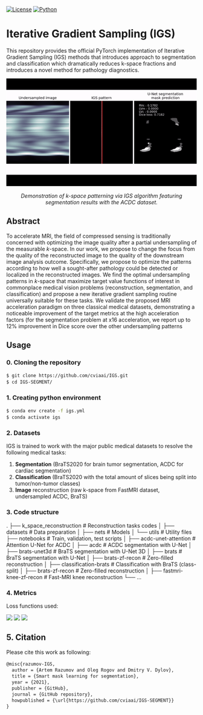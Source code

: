 [![License](https://img.shields.io/github/license/analysiscenter/pydens.svg)](https://www.apache.org/licenses/LICENSE-2.0)
[![Python](https://img.shields.io/badge/python-3.8-blue.svg)](https://python.org)

# Iterative Gradient Sampling (IGS)

This repository provides the official PyTorch implementation of Iterative Gradient Sampling (IGS) methods that introduces approach to segmentation and classification which dramatically reduces k-space fractions and introduces a novel method for pathology diagnostics.

<p align="center">
<img src="misc/igs_undersampling.gif" alt>

</p>
<p align="center">
<em>Demonstration of k-space patterning via IGS algorithm featuring segmentation results with the ACDC dataset.</em>
</p>


## Abstract
To accelerate MRI, the field of compressed sensing is traditionally concerned with optimizing the image quality after a partial undersampling of the measurable *k*-space. In our work, we propose to change the focus from the quality of the reconstructed image to the quality of the downstream image analysis outcome. 
Specifically, we propose to optimize the patterns according to how well a sought-after pathology could be detected or localized in the reconstructed images. 
We find the optimal undersampling patterns in *k*-space that maximize target value functions of interest in commonplace medical vision problems (reconstruction, segmentation, and classification) and propose a new iterative gradient sampling routine universally suitable for these tasks. 
We validate the proposed MRI acceleration paradigm on three classical medical datasets, demonstrating a noticeable improvement of the target metrics at the high acceleration factors (for the segmentation problem at x16 acceleration, we report up to 12% improvement in Dice score over the other undersampling patterns

## Usage

### 0. Cloning the repository

```bash
$ git clone https://github.com/cviaai/IGS.git
$ cd IGS-SEGMENT/
```

### 1. Creating python environment

```bash
$ conda env create -f igs.yml
$ conda activate igs
```

### 2. Datasets

IGS is trained to work with the major public medical datasets to resolve the following medical tasks:
1. **Segmentation** (BraTS2020 for brain tumor segmentation, ACDC for cardiac segmentation)
3. **Classification** (BraTS2020 with the total amount of slices being split into tumor/non-tumor classes)
4. **Image** reconstruction (raw k-space from FastMRI dataset, undersampled ACDC, BraTS)

### 3. Code structure

.
├── k_space_reconstruction    # Reconstruction tasks codes
│   ├── datasets              # Data preparation
│   ├── nets                  # Models
│   └── utils                 # Utility files
├── notebooks                 # Train, validation, test scripts
│   ├── acdc-unet-attention   # Attention U-Net for ACDC
│   ├── acdc                  # ACDC segmentation with U-Net
│   ├── brats-unet3d          # BraTS segmentation with U-Net 3D
│   ├── brats                 # BraTS segmentation with U-Net
│   ├── brats-zf-recon        # Zero-filled reconstruction
│   ├── classification-brats  # Classification with BraTS (class-split)
│   ├── brats-zf-recon        # Zero-filled reconstruction
│   ├── fastmri-knee-zf-recon # Fast-MRI knee reconstruction
└── ...

### 4. Metrics

Loss functions used:

<img src="https://render.githubusercontent.com/render/math?math=L_{DICE}(Y, \hat{Y})=1-\frac{2 Y \hat{Y}%2B1}{Y%2B\hat{Y}%2B1}">

<img src="https://render.githubusercontent.com/render/math?math=L_{BCE} = -\sum_{i=1}^{C=2}Y_{i} log (\hat{Y}_{i} )">

<img src="https://render.githubusercontent.com/render/math?math=L_{L1}=|| X_{i} - \hat{X_{i}}||_{1}">


## 5. Citation

Please cite this work as following:

```
@misc{razumov-IGS,
  author = {Artem Razumov and Oleg Rogov and Dmitry V. Dylov},
  title = {Smart mask learning for segmentation},
  year = {2021},
  publisher = {GitHub},
  journal = {GitHub repository},
  howpublished = {\url{https://github.com/cviaai/IGS-SEGMENT}}
}
```
